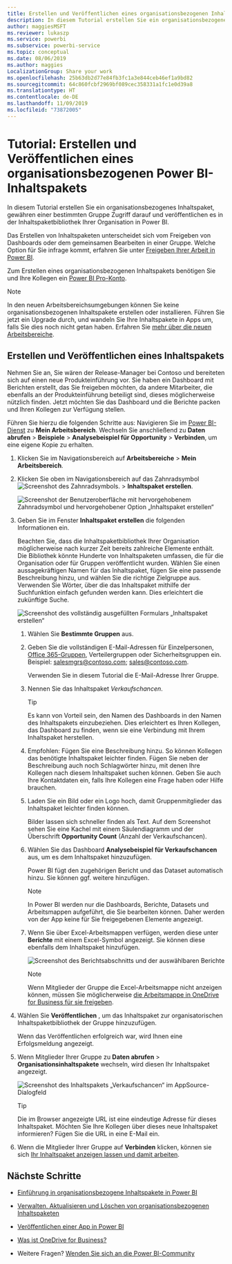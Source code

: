 ```yaml
---
title: Erstellen und Veröffentlichen eines organisationsbezogenen Inhaltspakets – Power BI
description: In diesem Tutorial erstellen Sie ein organisationsbezogenes Inhaltspaket, schränken den Zugriff auf eine bestimmte Gruppe ein und veröffentlichen es in der Inhaltspaketbibliothek Ihrer Organisation in Power BI.
author: maggiesMSFT
ms.reviewer: lukaszp
ms.service: powerbi
ms.subservice: powerbi-service
ms.topic: conceptual
ms.date: 08/06/2019
ms.author: maggies
LocalizationGroup: Share your work
ms.openlocfilehash: 25b63db2d77e84fb3fc1a3e844ceb46ef1a9bd82
ms.sourcegitcommit: 64c860fcbf2969bf089cec358331a1fc1e0d39a8
ms.translationtype: HT
ms.contentlocale: de-DE
ms.lasthandoff: 11/09/2019
ms.locfileid: "73872005"
---
```

# <a name="tutorial-create-and-publish-a-power-bi-organizational-content-pack"></a>Tutorial: Erstellen und Veröffentlichen eines organisationsbezogenen Power BI-Inhaltspakets

In diesem Tutorial erstellen Sie ein organisationsbezogenes Inhaltspaket, gewähren einer bestimmten Gruppe Zugriff darauf und veröffentlichen es in der Inhaltspaketbibliothek Ihrer Organisation in Power BI.

Das Erstellen von Inhaltspaketen unterscheidet sich vom Freigeben von Dashboards oder dem gemeinsamen Bearbeiten in einer Gruppe. Welche Option für Sie infrage kommt, erfahren Sie unter [Freigeben Ihrer Arbeit in Power BI](service-how-to-collaborate-distribute-dashboards-reports.md).

Zum Erstellen eines organisationsbezogenen Inhaltspakets benötigen Sie und Ihre Kollegen ein [Power BI Pro-Konto](https://powerbi.microsoft.com/pricing).

> [!NOTE]
> In den neuen Arbeitsbereichsumgebungen können Sie keine organisationsbezogenen Inhaltspakete erstellen oder installieren. Führen Sie jetzt ein Upgrade durch, und wandeln Sie Ihre Inhaltspakete in Apps um, falls Sie dies noch nicht getan haben. Erfahren Sie [mehr über die neuen Arbeitsbereiche](service-create-the-new-workspaces.md).

## <a name="create-and-publish-a-content-pack"></a>Erstellen und Veröffentlichen eines Inhaltspakets

Nehmen Sie an, Sie wären der Release-Manager bei Contoso und bereiteten sich auf einen neue Produkteinführung vor.  Sie haben ein Dashboard mit Berichten erstellt, das Sie freigeben möchten, da andere Mitarbeiter, die ebenfalls an der Produkteinführung beteiligt sind, dieses möglicherweise nützlich finden. Jetzt möchten Sie das Dashboard und die Berichte packen und Ihren Kollegen zur Verfügung stellen.

Führen Sie hierzu die folgenden Schritte aus: Navigieren Sie im [Power BI-Dienst](https://powerbi.com) zu **Mein Arbeitsbereich**. Wechseln Sie anschließend zu **Daten abrufen** > **Beispiele** > **Analysebeispiel für Opportunity** > **Verbinden**, um eine eigene Kopie zu erhalten.

1. Klicken Sie im Navigationsbereich auf **Arbeitsbereiche** > **Mein Arbeitsbereich**.

1. Klicken Sie oben im Navigationsbereich auf das Zahnradsymbol ![Screenshot des Zahnradsymbols](media/service-organizational-content-pack-create-and-publish/cog.png). > **Inhaltspaket erstellen**.

   ![Screenshot der Benutzeroberfläche mit hervorgehobenem Zahnradsymbol und hervorgehobener Option „Inhaltspaket erstellen“](media/service-organizational-content-pack-create-and-publish/pbi_create_contpk.png)

1. Geben Sie im Fenster **Inhaltspaket erstellen** die folgenden Informationen ein.  

   Beachten Sie, dass die Inhaltspaketbibliothek Ihrer Organisation möglicherweise nach kurzer Zeit bereits zahlreiche Elemente enthält. Die Bibliothek könnte Hunderte von Inhaltspaketen umfassen, die für die Organisation oder für Gruppen veröffentlicht wurden. Wählen Sie einen aussagekräftigen Namen für das Inhaltspaket, fügen Sie eine passende Beschreibung hinzu, und wählen Sie die richtige Zielgruppe aus.  Verwenden Sie Wörter, über die das Inhaltspaket mithilfe der Suchfunktion einfach gefunden werden kann. Dies erleichtert die zukünftige Suche.

      ![Screenshot des vollständig ausgefüllten Formulars „Inhaltspaket erstellen“](media/service-organizational-content-pack-create-and-publish/cpwindow.png)

    1. Wählen Sie **Bestimmte Gruppen** aus.

    1. Geben Sie die vollständigen E-Mail-Adressen für Einzelpersonen, [Office 365-Gruppen](https://support.office.com/article/Create-a-group-in-Office-365-7124dc4c-1de9-40d4-b096-e8add19209e9), Verteilergruppen oder Sicherheitsgruppen ein. Beispiel: salesmgrs@contoso.com; sales@contoso.com.

        Verwenden Sie in diesem Tutorial die E-Mail-Adresse Ihrer Gruppe.

    1. Nennen Sie das Inhaltspaket *Verkaufschancen*.

        > [!TIP]
        > Es kann von Vorteil sein, den Namen des Dashboards in den Namen des Inhaltspakets einzubeziehen. Dies erleichtert es Ihren Kollegen, das Dashboard zu finden, wenn sie eine Verbindung mit Ihrem Inhaltspaket herstellen.

    1. Empfohlen: Fügen Sie eine Beschreibung hinzu. So können Kollegen das benötigte Inhaltspaket leichter finden. Fügen Sie neben der Beschreibung auch noch Schlagwörter hinzu, mit denen Ihre Kollegen nach diesem Inhaltspaket suchen können. Geben Sie auch Ihre Kontaktdaten ein, falls Ihre Kollegen eine Frage haben oder Hilfe brauchen.

    1. Laden Sie ein Bild oder ein Logo hoch, damit Gruppenmitglieder das Inhaltspaket leichter finden können.

        Bilder lassen sich schneller finden als Text. Auf dem Screenshot sehen Sie eine Kachel mit einem Säulendiagramm und der Überschrift **Opportunity Count** (Anzahl der Verkaufschancen).

    1. Wählen Sie das Dashboard **Analysebeispiel für Verkaufschancen** aus, um es dem Inhaltspaket hinzuzufügen.

        Power BI fügt den zugehörigen Bericht und das Dataset automatisch hinzu. Sie können ggf. weitere hinzufügen.

       > [!NOTE]
       > In Power BI werden nur die Dashboards, Berichte, Datasets und Arbeitsmappen aufgeführt, die Sie bearbeiten können. Daher werden von der App keine für Sie freigegebenen Elemente angezeigt.

   1. Wenn Sie über Excel-Arbeitsmappen verfügen, werden diese unter **Berichte** mit einem Excel-Symbol angezeigt. Sie können diese ebenfalls dem Inhaltspaket hinzufügen.

      ![Screenshot des Berichtsabschnitts und der auswählbaren Berichte](media/service-organizational-content-pack-create-and-publish/pbi_orgcontpkexcel.png)

      > [!NOTE]
      > Wenn Mitglieder der Gruppe die Excel-Arbeitsmappe nicht anzeigen können, müssen Sie möglicherweise [die Arbeitsmappe in OneDrive for Business für sie freigeben](https://support.office.com/article/Share-documents-or-folders-in-Office-365-1fe37332-0f9a-4719-970e-d2578da4941c).

1. Wählen Sie **Veröffentlichen** , um das Inhaltspaket zur organisatorischen Inhaltspaketbibliothek der Gruppe hinzuzufügen.  

   Wenn das Veröffentlichen erfolgreich war, wird Ihnen eine Erfolgsmeldung angezeigt.

1. Wenn Mitglieder Ihrer Gruppe zu **Daten abrufen** > **Organisationsinhaltspakete** wechseln, wird diesen Ihr Inhaltspaket angezeigt.

   ![Screenshot des Inhaltspakets „Verkaufschancen“ im AppSource-Dialogfeld](media/service-organizational-content-pack-create-and-publish/powerbi-find-content-pack-organization.png)

   > [!TIP]
   > Die im Browser angezeigte URL ist eine eindeutige Adresse für dieses Inhaltspaket.  Möchten Sie Ihre Kollegen über dieses neue Inhaltspaket informieren?  Fügen Sie die URL in eine E-Mail ein.

1. Wenn die Mitglieder Ihrer Gruppe auf **Verbinden** klicken, können sie sich [Ihr Inhaltspaket anzeigen lassen und damit arbeiten](service-organizational-content-pack-copy-refresh-access.md).

## <a name="next-steps"></a>Nächste Schritte

* [Einführung in organisationsbezogene Inhaltspakete in Power BI](service-organizational-content-pack-introduction.md)

* [Verwalten, Aktualisieren und Löschen von organisationsbezogenen Inhaltspaketen](service-organizational-content-pack-manage-update-delete.md)

* [Veröffentlichen einer App in Power BI](service-create-distribute-apps.md)

* [Was ist OneDrive for Business?](https://support.office.com/article/What-is-OneDrive-for-Business-187f90af-056f-47c0-9656-cc0ddca7fdc2)

* Weitere Fragen? [Wenden Sie sich an die Power BI-Community](https://community.powerbi.com/)
